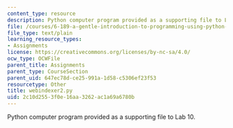 ```yaml
---
content_type: resource
description: Python computer program provided as a supporting file to Lab 10.
file: /courses/6-189-a-gentle-introduction-to-programming-using-python-january-iap-2008/2c10d2553f0e16aa3262ac1a69a6780b_webindexer2.py
file_type: text/plain
learning_resource_types:
- Assignments
license: https://creativecommons.org/licenses/by-nc-sa/4.0/
ocw_type: OCWFile
parent_title: Assignments
parent_type: CourseSection
parent_uid: 647ec78d-ce25-991a-1d58-c5306ef23f53
resourcetype: Other
title: webindexer2.py
uid: 2c10d255-3f0e-16aa-3262-ac1a69a6780b
---
```

Python computer program provided as a supporting file to Lab 10.